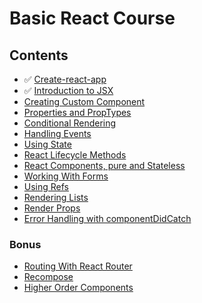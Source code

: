 # Basic React Course

## Contents

  * ✅ [Create-react-app](/create_react_app.md)
  * ✅ [Introduction to JSX](/jsx.md)
  * [Creating Custom Component](/custom_component.md)
  * [Properties and PropTypes](#)
  * [Conditional Rendering](#)
  * [Handling Events](#)
  * [Using State](#)
  * [React Lifecycle Methods](#)
  * [React Components, pure and Stateless](#)
  * [Working With Forms](#)
  * [Using Refs](#)
  * [Rendering Lists](#)
  * [Render Props](#)
  * [Error Handling with componentDidCatch](#)

### Bonus
  * [Routing With React Router](#)
  * [Recompose](#)
  * [Higher Order Components](#)